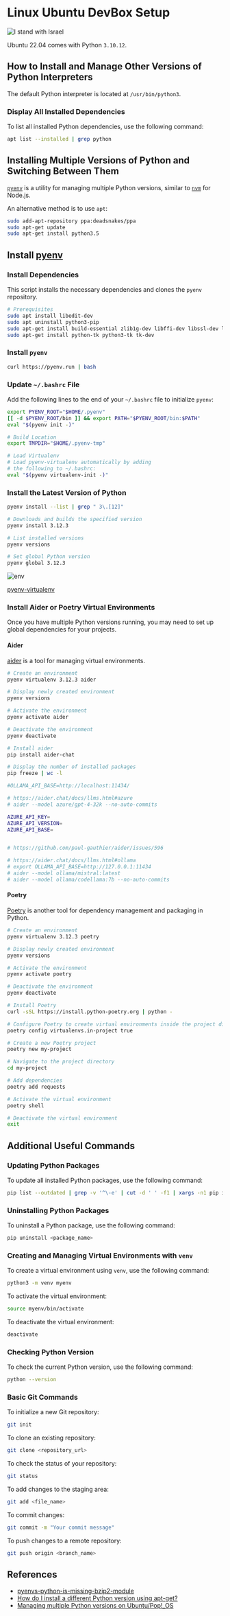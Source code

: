 # Linux Ubuntu DevBox Setup

![I stand with Israel](./images/IStandWithIsrael.png)

Ubuntu 22.04 comes with Python `3.10.12`.

## How to Install and Manage Other Versions of Python Interpreters

The default Python interpreter is located at `/usr/bin/python3`.

### Display All Installed Dependencies

To list all installed Python dependencies, use the following command:

```bash
apt list --installed | grep python
```

## Installing Multiple Versions of Python and Switching Between Them

[`pyenv`](https://github.com/pyenv/pyenv) is a utility for managing multiple Python versions, similar to [`nvm`](https://github.com/nvm-sh/nvm) for Node.js.

An alternative method is to use `apt`:

```bash
sudo add-apt-repository ppa:deadsnakes/ppa
sudo apt-get update
sudo apt-get install python3.5
```

## Install [pyenv](https://github.com/pyenv/pyenv)

### Install Dependencies

This script installs the necessary dependencies and clones the `pyenv` repository.

```bash
# Prerequisites
sudo apt install libedit-dev
sudo apt uninstall python3-pip
sudo apt-get install build-essential zlib1g-dev libffi-dev libssl-dev libbz2-dev libreadline-dev libsqlite3-dev liblzma-dev
sudo apt-get install python-tk python3-tk tk-dev
```

### Install `pyenv`

```bash
curl https://pyenv.run | bash
```

### Update `~/.bashrc` File

Add the following lines to the end of your `~/.bashrc` file to initialize `pyenv`:

```bash
export PYENV_ROOT="$HOME/.pyenv"
[[ -d $PYENV_ROOT/bin ]] && export PATH="$PYENV_ROOT/bin:$PATH"
eval "$(pyenv init -)"

# Build Location
export TMPDIR="$HOME/.pyenv-tmp"

# Load Virtualenv
# Load pyenv-virtualenv automatically by adding
# the following to ~/.bashrc:
eval "$(pyenv virtualenv-init -)"
```

### Install the Latest Version of Python

```bash
pyenv install --list | grep " 3\.[12]"

# Downloads and builds the specified version
pyenv install 3.12.3

# List installed versions
pyenv versions

# Set global Python version
pyenv global 3.12.3
```

![env](images/pyenv-python-version.png)

[pyenv-virtualenv](https://github.com/pyenv/pyenv-virtualenv)

### Install Aider or Poetry Virtual Environments

Once you have multiple Python versions running, you may need to set up global dependencies for your projects.

#### Aider

[aider](https://github.com/paul-gauthier/aider) is a tool for managing virtual environments.

```bash
# Create an environment
pyenv virtualenv 3.12.3 aider

# Display newly created environment
pyenv versions

# Activate the environment
pyenv activate aider

# Deactivate the environment
pyenv deactivate

# Install aider
pip install aider-chat

# Display the number of installed packages
pip freeze | wc -l
```

```bash
#OLLAMA_API_BASE=http://localhost:11434/

# https://aider.chat/docs/llms.html#azure
# aider --model azure/gpt-4-32k --no-auto-commits

AZURE_API_KEY=
AZURE_API_VERSION=
AZURE_API_BASE=


# https://github.com/paul-gauthier/aider/issues/596

# https://aider.chat/docs/llms.html#ollama
# export OLLAMA_API_BASE=http://127.0.0.1:11434
# aider --model ollama/mistral:latest
# aider --model ollama/codellama:7b --no-auto-commits
```
#### Poetry

[Poetry](https://python-poetry.org/) is another tool for dependency management and packaging in Python.

```bash
# Create an environment
pyenv virtualenv 3.12.3 poetry

# Display newly created environment
pyenv versions

# Activate the environment
pyenv activate poetry

# Deactivate the environment
pyenv deactivate

# Install Poetry
curl -sSL https://install.python-poetry.org | python -

# Configure Poetry to create virtual environments inside the project directory
poetry config virtualenvs.in-project true

# Create a new Poetry project
poetry new my-project

# Navigate to the project directory
cd my-project

# Add dependencies
poetry add requests

# Activate the virtual environment
poetry shell

# Deactivate the virtual environment
exit
```

## Additional Useful Commands

### Updating Python Packages

To update all installed Python packages, use the following command:

```bash
pip list --outdated | grep -v '^\-e' | cut -d ' ' -f1 | xargs -n1 pip install -U
```

### Uninstalling Python Packages

To uninstall a Python package, use the following command:

```bash
pip uninstall <package_name>
```

### Creating and Managing Virtual Environments with `venv`

To create a virtual environment using `venv`, use the following command:

```bash
python3 -m venv myenv
```

To activate the virtual environment:

```bash
source myenv/bin/activate
```

To deactivate the virtual environment:

```bash
deactivate
```

### Checking Python Version

To check the current Python version, use the following command:

```bash
python --version
```

### Basic Git Commands

To initialize a new Git repository:

```bash
git init
```

To clone an existing repository:

```bash
git clone <repository_url>
```

To check the status of your repository:

```bash
git status
```

To add changes to the staging area:

```bash
git add <file_name>
```

To commit changes:

```bash
git commit -m "Your commit message"
```

To push changes to a remote repository:

```bash
git push origin <branch_name>
```

## References

- [pyenvs-python-is-missing-bzip2-module](https://stackoverflow.com/questions/60775172/pyenvs-python-is-missing-bzip2-module)
- [How do I install a different Python version using apt-get?](https://askubuntu.com/questions/682869/how-do-i-install-a-different-python-version-using-apt-get)
- [Managing multiple Python versions on Ubuntu/Pop!_OS](https://medium.com/@kameshwarasekar/managing-multiple-python-versions-on-ubuntu-pop-os-eae4d0bf3171)

